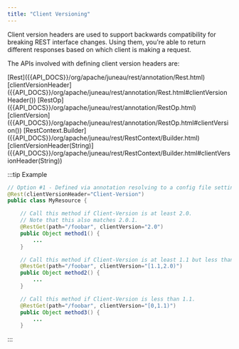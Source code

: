 ```yaml
---
title: "Client Versioning"
---
```


Client version headers are used to support backwards compatibility for breaking REST interface changes.
Using them, you're able to return different responses based on which client is making a request.

The APIs involved with defining client version headers are:

<tree>
<node-0><java-annotation>[Rest]({{API_DOCS}}/org/apache/juneau/rest/annotation/Rest.html)</java-annotation></node-0>
<node-1><java-method-annotation>[clientVersionHeader]({{API_DOCS}}/org/apache/juneau/rest/annotation/Rest.html#clientVersionHeader())</java-method-annotation></node-1>
<node-0><java-annotation>[RestOp]({{API_DOCS}}/org/apache/juneau/rest/annotation/RestOp.html)</java-annotation></node-0>
<node-1><java-method-annotation>[clientVersion]({{API_DOCS}}/org/apache/juneau/rest/annotation/RestOp.html#clientVersion())</java-method-annotation></node-1>
<node-0><java-class>[RestContext.Builder]({{API_DOCS}}/org/apache/juneau/rest/RestContext/Builder.html)</java-class></node-0>
<node-1><java-method-annotation>[clientVersionHeader(String)]({{API_DOCS}}/org/apache/juneau/rest/RestContext/Builder.html#clientVersionHeader(String))</java-method-annotation></node-1>
</tree>

:::tip Example
```java
// Option #1 - Defined via annotation resolving to a config file setting with default value.
@Rest(clientVersionHeader="Client-Version")
public class MyResource {

    // Call this method if Client-Version is at least 2.0.
    // Note that this also matches 2.0.1.
    @RestGet(path="/foobar", clientVersion="2.0")
    public Object method1() {
        ...
    }

    // Call this method if Client-Version is at least 1.1 but less than 2.0.
    @RestGet(path="/foobar", clientVersion="[1.1,2.0)")
    public Object method2() {
        ...
    }

    // Call this method if Client-Version is less than 1.1.
    @RestGet(path="/foobar", clientVersion="[0,1.1)")
    public Object method3() {
        ...
    }
```
:::